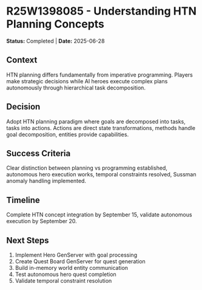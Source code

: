 # **R25W1398085 - Understanding HTN Planning Concepts**

**Status:** Completed | **Date:** 2025-06-28

## **Context**
HTN planning differs fundamentally from imperative programming. Players make strategic decisions while AI heroes execute complex plans autonomously through hierarchical task decomposition.

## **Decision**
Adopt HTN planning paradigm where goals are decomposed into tasks, tasks into actions. Actions are direct state transformations, methods handle goal decomposition, entities provide capabilities.

## **Success Criteria**
Clear distinction between planning vs programming established, autonomous hero execution works, temporal constraints resolved, Sussman anomaly handling implemented.

## **Timeline**
Complete HTN concept integration by September 15, validate autonomous execution by September 20.

## **Next Steps**
1. Implement Hero GenServer with goal processing
2. Create Quest Board GenServer for quest generation
3. Build in-memory world entity communication
4. Test autonomous hero quest completion
5. Validate temporal constraint resolution
